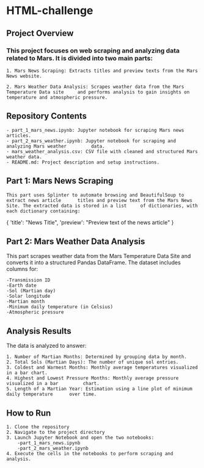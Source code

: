 # HTML-challenge

## Project Overview

### This project focuses on web scraping and analyzing data related to Mars. It is divided into two main parts:

	1. Mars News Scraping: Extracts titles and preview texts from the Mars News website.

	2. Mars Weather Data Analysis: Scrapes weather data from the Mars Temperature Data site 	and performs analysis to gain insights on temperature and atmospheric pressure.

## Repository Contents

	- part_1_mars_news.ipynb: Jupyter notebook for scraping Mars news articles.
	- part_2_mars_weather.ipynb: Jupyter notebook for scraping and analyzing Mars weather 		  data.
	- mars_weather_analysis.csv: CSV file with cleaned and structured Mars weather data.
	- README.md: Project description and setup instructions.

## Part 1: Mars News Scraping

	This part uses Splinter to automate browsing and BeautifulSoup to extract news article 		titles and preview text from the Mars News Site. The extracted data is stored in a list 	of dictionaries, with each dictionary containing:

{
  'title': "News Title",
  'preview': "Preview text of the news article"
}


## Part 2: Mars Weather Data Analysis

This part scrapes weather data from the Mars Temperature Data Site and converts it into 	a structured Pandas DataFrame. The dataset includes columns for:

	-Transmission ID
	-Earth date
	-Sol (Martian day)
	-Solar longitude
	-Martian month
	-Minimum daily temperature (in Celsius)
	-Atmospheric pressure

## Analysis Results

The data is analyzed to answer:

	1. Number of Martian Months: Determined by grouping data by month.
	2. Total Sols (Martian Days): The number of unique sol entries.
	3. Coldest and Warmest Months: Monthly average temperatures visualized in a bar chart.
	4. Highest and Lowest Pressure Months: Monthly average pressure visualized in a bar 		chart.
	5. Length of a Martian Year: Estimation using a line plot of minimum daily temperature 		over time.

## How to Run

	1. Clone the repository
	2. Navigate to the project directory
	3. Launch Jupyter Notebook and open the two notebooks:
		-part_1_mars_news.ipynb
		-part_2_mars_weather.ipynb
	4. Execute the cells in the notebooks to perform scraping and analysis.
